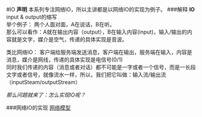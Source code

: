 #IO
**声明** 本系列专注网络IO，所以主讲都是以网络IO的实现为例子。
###解释
**IO**  
  input & output的缩写  
  举个例子： 两个人面对面，A在说话，B在听。  
          那么可以看作：A就在输出内容（output），B在输入内容(input)，输入/输出的内容就是文字，媒介是空气，传递的具体实现是音波。 
  
  类比网络IO： 客户端给服务端发送消息，客户端在输出，服务端在输入，内容是消息，媒介是网线，传递的具体实现是电信号(0/1)  
同时我们传递的内容（消息或者对话）都不可能是一字或者一个信号，而是一长段文字或者信号，就像流水一样，所以，我们把它叫做：输入流/输出流（inputSteam/outputStream）

*那么问题就来了：怎么实现IO呢？*

###网络IO的实现
[网络模型](./image/networkModel.png)
